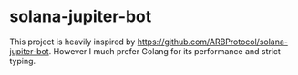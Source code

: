 # solana-jupiter-bot
This project is heavily inspired by https://github.com/ARBProtocol/solana-jupiter-bot. However I much prefer Golang for its performance and strict typing.
